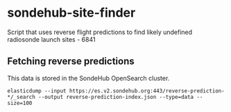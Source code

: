 # sondehub-site-finder
Script that uses reverse flight predictions to find likely undefined radiosonde launch sites - 6841

## Fetching reverse predictions

This data is stored in the SondeHub OpenSearch cluster.

```
elasticdump --input https://es.v2.sondehub.org:443/reverse-prediction-*/_search --output reverse-prediction-index.json --type=data --size=100
```